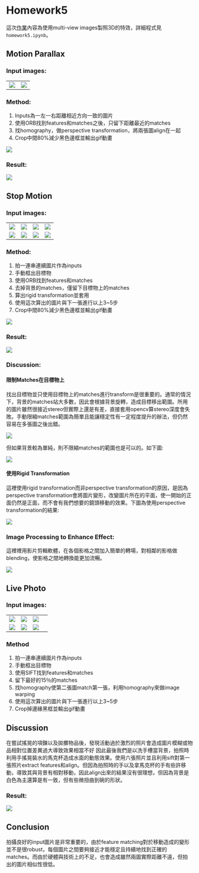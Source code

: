 # Homework5

這次[作業](https://colab.research.google.com/drive/1eCAsc8LUDAHe0ygrlkDQYvlpuiXYCja7#scrollTo=ShRCKVL342pW)內容為使用multi-view images製照3D的特效，詳細程式見`homework5.ipynb`。

## Motion Parallax

### Input images:

|||
| ------------- | ------------- |
| ![](./images/img1.jpg)  | ![](./images/img2.jpg)  |

### Method:

1. Inputs為一左一右距離相近方向一致的圖片
2. 使用ORB找到features和matches之後，只留下距離最近的matches
3. 找homography，做perspective transformation，將兩張圖align在一起
4. Crop中間80%減少黑色邊框並輸出gif動畫

![](./align1.jpg)

### Result: 

![](./output1.gif)

## Stop Motion

### Input images:

|||||
|-|-|-|-|
|![](./images/img3_1.jpg)|![](./images/img3_2.jpg)|![](./images/img3_3.jpg)|![](./images/img3_4.jpg)|
|![](./images/img3_5.jpg)|![](./images/img3_6.jpg)|![](./images/img3_7.jpg)|![](./images/img3_8.jpg)|

### Method:

1. 拍一連串連續圖片作為inputs
2. 手動框出目標物
3. 使用ORB找到features和matches
4. 去掉背景的matches，僅留下目標物上的matches
5. 算出rigid transformation並套用
6. 使用這次算出的圖片與下一張進行以上3~5步
7. Crop中間80%減少黑色邊框並輸出gif動畫

![](./align2.jpg)

### Result: 

![](./output2.gif)

### Discussion: 

#### 限制Matches在目標物上

找出目標物並只使用目標物上的matches進行transform是很重要的。通常的情況下，背景的matches站大多數，因此會根據背景旋轉，造成目標移出範圍。所用的圖片雖然很接近stereo但實際上還是有差，直接套用opencv算stereo深度會失敗。手動限縮matches範圍為簡單且能讓穩定性有一定程度提升的辦法，但仍然容易在多張圖之後出錯。

![](./output2_building.gif)

但如果背景較為單純，則不限縮matches的範圍也是可以的。如下圖:

![](./output2_cup.gif)

#### 使用Rigid Transformation

這裡使用rigid transformation而非perspective transformation的原因，是因為perspective transformation會將圖片變形，改變圖片所在的平面，使一開始的正面仍然是正面，而不會有我們想要的鏡頭移動的效果。下圖為使用perspective transformation的結果:

![](./output2_perspective.gif)

### Image Processing to Enhance Effect:

這裡裡用影片剪輯軟體，在各個影格之間加入簡單的轉場，對相鄰的影格做blending，使影格之間地轉換能更加流暢。

![](./output2_post.gif)

## Live Photo

### Input images:

|||||
|-|-|-|-|
|![](./images/0.JPG)|![](./images/1.JPG)|![](./images/2.JPG)|
|![](./images/3.JPG)|![](./images/4.JPG)|![](./images/5.JPG)|

### Method

1. 拍一連串連續圖片作為inputs
2. 手動框出目標物
3. 使用SIFT找到features和matches
4. 留下最好的15％的matches
5. 找homography使第二張圖match第一張，利用homography來做image warping
6. 使用這次算出的圖片與下一張進行以上3~5步
7. Crop掉邊緣黑框並輸出gif動畫

## Discussion

在嘗試搖晃的項鍊以及拋擲物品後，發現活動過於激烈的照片會造成圖片模糊或物品相對位置差異過大導致效果相當不好
因此最後我們是以洗手槽當背景，拍照時利用手搖晃裝水的馬克杯造成水面的動態效果。使用六張照片並且利用sift對第一張照片extract features和align。但因為拍照時的手以及拿馬克杯的手有些許移動，導致其與背景有相對移動，因此align出來的結果沒有很理想，但因為背景是白色為主還算是有一致，但有些微扭曲到碗的形狀。

### Result:

![](./live.gif)

## Conclusion

拍攝良好的input圖片是非常重要的，由於feature matching對於移動造成的變形並不是很robust，每個圖片之間要夠接近才能穩定且持續地找到正確的matches。而由於硬體與技術上的不足，也會造成雖然兩圖實際距離不遠，但拍出的圖片相似性很低。
